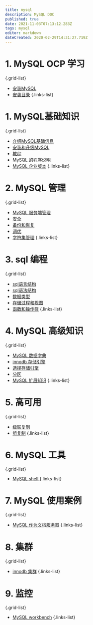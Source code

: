 ```yaml
---
title: mysql
description: MySQL DOC
published: true
date: 2021-11-03T07:13:12.283Z
tags: mysql
editor: markdown
dateCreated: 2020-02-29T14:31:27.719Z
---
```


# 1. MySQL OCP 学习
{.grid-list}
- [安装MySQL](install)
- [安装目录](install_directory)
{.links-list}
# 1. MySQL基础知识
{.grid-list}
- [介绍MySQL基础信息](/zh/mysql/介绍mysql基础信息)
- [安装和升级MySQL](/zh/mysql/安装和升级)
- [ 教程](/zh/mysql/教程)
- [MySQL 的程序说明](/zh/mysql/mysql的程序)
- [MySQL 企业版本](/zh/mysql/mysql企业版本)
{.links-list}

# 2. MySQL 管理
{.grid-list}
- [ MySQL 服务端管理](/zh/mysql/mysql服务端管理)
- [ 安全](/zh/mysql/安全)
- [ 备份和恢复](/zh/mysql/备份和恢复)
- [ 调优](/zh/mysql/调优)
- [ 字符集管理](/zh/mysql/字符集管理)
{.links-list}
# 3. sql 编程
{.grid-list}
- [ sql语言结构](/zh/mysql/sql语言结构)
- [ sql语法结构](/zh/mysql/sql语法结构)
- [ 数据类型](/zh/mysql/数据类型)
- [ 存储过程和视图](/zh/mysql/存储过程和视图)
- [ 函数和操作符](/zh/mysql/函数和操作符)
{.links-list}
# 4. MySQL 高级知识
{.grid-list}
- [MySQL 数据字典](/zh/mysql/mysql数据字典)
- [innodb 存储引擎](/zh/mysql/innodb存储引擎)
- [选择存储引擎](/zh/mysql/选择存储引擎)
- [ 分区](/zh/mysql/分区)
- [ MySQL 扩展知识](/zh/mysql/mysql扩展知识)
{.links-list}
# 5. 高可用
{.grid-list}
- [ 级联复制](/zh/mysql/级联复制)
- [ 组复制](/zh/mysql/组复制)
{.links-list}

# 6. MySQL 工具
{.grid-list}
- [ MySQL shell ](/zh/mysql/mysqlshell)
{.links-list}
# 7. MySQL 使用案例
{.grid-list}
- [ MySQL 作为文档服务器](/zh/mysql/mysql文档服务器)
{.links-list}
# 8. 集群
{.grid-list}
- [ innodb 集群](/zh/mysql/innodb集群)
{.links-list}
# 9. 监控
{.grid-list}
- [ MySQL workbench](/zh/mysql/mysqlworkbench)
{.links-list}

